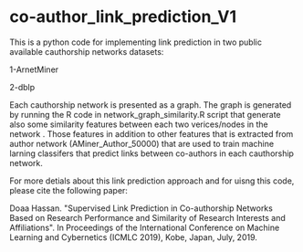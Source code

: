 # co-author_link_prediction_V1
This is a python code for implementing link prediction in two public available cauthorship networks datasets:

1-ArnetMiner 

2-dblp

Each cauthorship network is presented as a graph. The graph is generated by running the R code in network_graph_similarity.R script that generate also some similarity features between each two verices/nodes in the network . Those features in addition to other features that is extracted from author network (AMiner_Author_50000) that are used to train machine larning classifers that predict links between co-authors in each cauthorship network.

For more detials about this link prediction approach and for uisng this code, please cite the following paper:

Doaa Hassan. "Supervised Link Prediction in Co-authorship Networks Based on Research Performance and Similarity of Research Interests and Affiliations". In Proceedings of the International Conference on Machine Learning and Cybernetics (ICMLC 2019), Kobe, Japan, July, 2019. 

